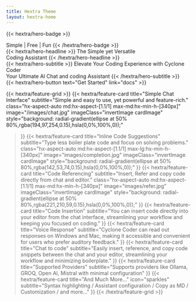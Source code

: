 ```yaml
---
title: Hextra Theme
layout: hextra-home
---
```



{{< hextra/hero-badge >}}
  <div class="hx-w-2 hx-h-2 hx-rounded-full hx-bg-primary-400"></div>
  <span>Simple | Free | Fun </span>
{{< /hextra/hero-badge >}}

<div class="hx-mt-6 hx-mb-6">
{{< hextra/hero-headline >}}
  The Simple yet Versatile&nbsp;<br class="sm:hx-block hx-hidden" />Coding Assistant
{{< /hextra/hero-headline >}}
</div>

<div class="hx-mb-12">
{{< hextra/hero-subtitle >}}
 Elevate Your Coding Experience with Cyclone Coder&nbsp;<br class="sm:hx-block hx-hidden" />Your Ultimate AI Chat and coding Assistant
{{< /hextra/hero-subtitle >}}
</div>

<div class="hx-mb-6">
{{< hextra/hero-button text="Get Started" link="docs" >}}
</div>

<div class="hx-mt-6"></div>

{{< hextra/feature-grid >}}
  {{< hextra/feature-card
    title="Simple Chat Interface"
    subtitle="Simple and easy to use, yet powerful and feature-rich."
    class="hx-aspect-auto md:hx-aspect-[1.1/1] max-md:hx-min-h-[340px]"
    image="/images/chat.jpg"
    imageClass="invertImage cardImage"
    style="background: radial-gradient(ellipse at 50% 80%,rgba(194,97,254,0.15),hsla(0,0%,100%,0));"
  >}}
  {{< hextra/feature-card
    title="Inline Code Suggestions"
    subtitle="Type less boiler plate code and focus on solving problems."
    class="hx-aspect-auto md:hx-aspect-[1.1/1] max-lg:hx-min-h-[340px]"
    image="images/completion.jpg"
    imageClass="invertImage cardImage"
    style="background: radial-gradient(ellipse at 50% 80%,rgba(142,53,74,0.15),hsla(0,0%,100%,0));"
  >}}
  {{< hextra/feature-card
    title="Code Referencing"
    subtitle="Insert, Refer and copy code directly from chat and editor."
    class="hx-aspect-auto md:hx-aspect-[1.1/1] max-md:hx-min-h-[340px]"
    image="images/refer.jpg"
    imageClass="invertImage cardImage"
    style="background: radial-gradient(ellipse at 50% 80%,rgba(221,210,59,0.15),hsla(0,0%,100%,0));"
  >}}
  {{< hextra/feature-card
    title="Code Insertion"
    subtitle="You can insert code directly into your editor from the chat interface, streamlining your workflow and keeping you focused on coding."
  >}}
  {{< hextra/feature-card
    title="Voice Response"
    subtitle="Cyclone Coder can read out responses on Windows and Mac, making it accessible and convenient for users who prefer auditory feedback."
  >}}
  {{< hextra/feature-card
    title="Chat to code"
    subtitle="Easily insert, reference, and copy code snippets between the chat and your editor, streamlining your workflow and minimizing boilerplate."
  >}}
  {{< hextra/feature-card
    title="Supported Providers"
    subtitle="Supports  providers like Ollama, GROQ, Open AI, Mistral with minimal configuration"
  >}}
  {{< hextra/feature-card
    title="And Much More..."
    icon="sparkles"
    subtitle="Syntax highlighting / Assistant configuration / Copy as MD / Customization / and more..."
  >}}
{{< /hextra/feature-grid >}}
